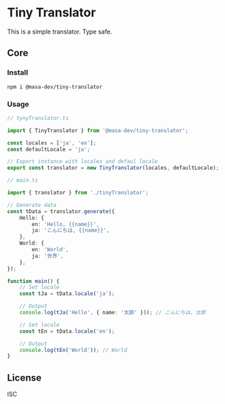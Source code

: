 # Tiny Translator

This is a simple translator. Type safe.

## Core

### Install

```
npm i @masa-dev/tiny-translator
```

### Usage

```typescript
// tynyTranslator.ts

import { TinyTranslator } from '@masa-dev/tiny-translator';

const locales = ['ja', 'en'];
const defaultLocale = 'ja';

// Export instance with locales and defaul locale
export const translator = new TinyTranslator(locales, defaultLocale);
```

```typescript
// main.ts

import { translator } from './tinyTranslator';

// Generate data
const tData = translator.generate({
    Hello: {
        en: 'Hello, {{name}}',
        ja: 'こんにちは, {{name}}',
    },
    World: {
        en: 'World',
        ja: '世界',
    },
});

function main() {
    // Set locale
    const tJa = tData.locale('ja');

    // Output
    console.log(tJa('Hello', { name: '太郎' })); // こんにちは、太郎

    // Set locale
    const tEn = tData.locale('en');

    // Output
    console.log(tEn('World')); // World
}
```

## License

ISC